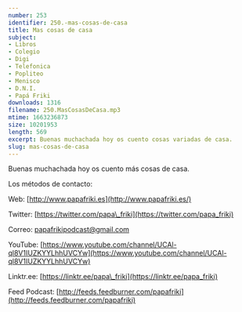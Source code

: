 ```yaml
---
number: 253
identifier: 250.-mas-cosas-de-casa
title: Mas cosas de casa
subject:
- Libros
- Colegio
- Digi
- Telefonica
- Popliteo
- Menisco
- D.N.I.
- Papá Friki
downloads: 1316
filename: 250.MasCosasDeCasa.mp3
mtime: 1663236873
size: 10201953
length: 569
excerpt: Buenas muchachada hoy os cuento cosas variadas de casa.
slug: mas-cosas-de-casa
---
```

Buenas muchachada hoy os cuento más cosas de casa.

Los métodos de contacto:

Web: [http://www.papafriki.es](http://www.papafriki.es/)

Twitter: [https://twitter.com/papa\_friki](https://twitter.com/papa_friki)

Correo: [papafrikipodcast@gmail.com](https://archive.org/details/papafrikipodast@gmail.com)

YouTube: [https://www.youtube.com/channel/UCAl-ql8V1IUZKYYLhhUVCYw](https://www.youtube.com/channel/UCAl-ql8V1IUZKYYLhhUVCYw)

Linktr.ee: [https://linktr.ee/papa\_friki](https://linktr.ee/papa_friki)

Feed Podcast: [http://feeds.feedburner.com/papafriki](http://feeds.feedburner.com/papafriki)